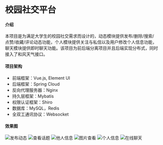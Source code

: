 # 校园社交平台

#### 介绍
本项目是为满足大学生的校园社交需求而设计的，动态模块提供发布/删除/搜索/点赞/收藏/评论动态功能，个人模块提供关注与私信以及用户修改个人信息功能，聊天模块提供即时聊天功能。该项目为前后端分离项目并且后端实现分布式，同时接入了和风天气接口。

#### 项目架构
- 前端框架：Vue.js, Element UI
- 后端框架：Spring Cloud
- 反向代理服务器：Nginx
- 持久层框架：Mybatis
- 权限认证框架：Shiro
- 数据库：MySQL，Redis
- 全双工通讯协议：Websocket

#### 效果图
![发布动态](https://foruda.gitee.com/images/1667731188799844372/8aa209eb_8481189.png "微信图片_20221106183900.png")
![查看话题](https://foruda.gitee.com/images/1667731230515894674/aac4a3e4_8481189.png "微信图片_20221106183907.png")
![他人信息](https://foruda.gitee.com/images/1667731287456407481/a6c93a39_8481189.png "微信图片_20221106183911.png")
![图片查看](https://foruda.gitee.com/images/1667731337075099175/df75a6ae_8481189.png "微信图片_20221106183913.png")
![个人信息](https://foruda.gitee.com/images/1667731370282182341/fe8191c6_8481189.png "微信图片_20221106183916.png")
![在线聊天](https://foruda.gitee.com/images/1667731446255891230/b34cd2ec_8481189.png "微信图片_20221106183919.png")
